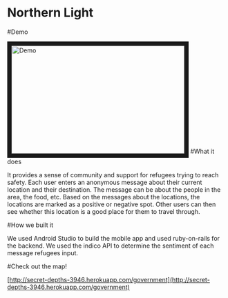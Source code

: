 # Northern Light

#Demo


<a href="https://youtu.be/sTeGwIuicTc
" target="_blank"><img src="https://cloud.githubusercontent.com/assets/8930332/9996584/ad5e27bc-6055-11e5-9d33-853f5dd6f62d.PNG" 
alt="Demo" width="400" height="250" border="10" /></a>
#What it does

It provides a sense of community and support for refugees trying to reach safety. 
Each user enters an anonymous message about their current location and their destination. 
The message can be about the people in the area, the food, etc. 
Based on the messages about the locations, the locations are marked as a positive or negative spot. 
Other users can then see whether this location is a good place for them to travel through.

#How we built it

We used Android Studio to build the mobile app and used ruby-on-rails for the backend. We used the indico API to determine the sentiment of each message refugees input.


#Check out the map!

[http://secret-depths-3946.herokuapp.com/government](http://secret-depths-3946.herokuapp.com/government)
